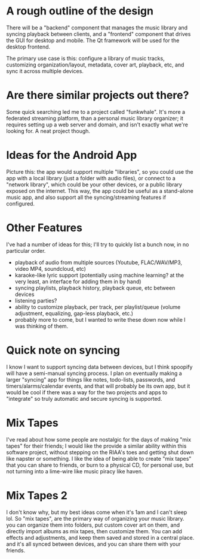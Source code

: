 # A rough outline of the design
There will be a "backend" component that manages the music library and syncing playback between clients, and a "frontend" component that drives the GUI for desktop and mobile. The Qt framework will be used for the desktop frontend.

The primary use case is this: configure a library of music tracks, customizing organization/layout, metadata, cover art, playback, etc, and sync it across multiple devices.



# Are there similar projects out there?
Some quick searching led me to a project called "funkwhale". It's more a federated streaming platform, than a personal music library organizer; it requires setting up a web server and domain, and isn't exactly what we're looking for. A neat project though.



# Ideas for the Android App
Picture this: the app would support multiple "libraries", so you could use the app with a local library (just a folder with audio files), or connect to a "network library", which could be your other devices, or a public library exposed on the internet. This way, the app could be useful as a stand-alone music app, and also support all the syncing/streaming features if configured.



# Other Features
I've had a number of ideas for this; I'll try to quickly list a bunch now, in no particular order.
- playback of audio from multiple sources (Youtube, FLAC/WAV/MP3, video MP4, soundcloud, etc)
- karaoke-like lyric support (potentially using machine learning? at the very least, an interface for adding them in by hand)
- syncing playlists, playback history, playback queue, etc between devices
- listening parties?
- ability to customize playback, per track, per playlist/queue (volume adjustment, equalizing, gap-less playback, etc.)
- probably more to come, but I wanted to write these down now while I was thinking of them.

# Quick note on syncing
I know I want to support syncing data between devices, but I think spoopify will have a semi-manual syncing process. I plan on eventually making a larger "syncing" app for things like notes, todo-lists, passwords, and timers/alarms/calendar events, and that will probably be its own app, but it would be cool if there was a way for the two projects and apps to "integrate" so truly automatic and secure syncing is supported.

# Mix Tapes
I've read about how some people are nostalgic for the days of making "mix tapes" for their friends; I would like the provide a similar ability within this software project, without stepping on the RIAA's toes and getting shut down like napster or something. I like the idea of being able to create "mix tapes" that you can share to friends, or burn to a physical CD, for personal use, but not turning into a lime-wire like music piracy like haven.

# Mix Tapes 2
I don't know why, but my best ideas come when it's 1am and I can't sleep lol. So "mix tapes", are the primary way of organizing your music library. you can organize them into folders, put custom cover art on them, and directly import albums as mix tapes, then customize them. You can add effects and adjustments, and keep them saved and stored in a central place. and it's all synced between devices, and you can share them with your friends.
